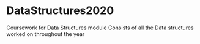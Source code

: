 # DataStructures2020
Coursework for Data Structures module
Consists of all the Data structures worked on throughout the year
